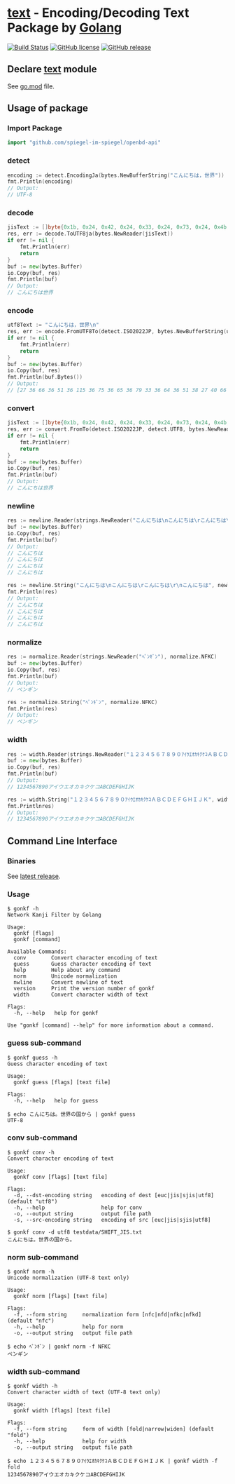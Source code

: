 # [text] - Encoding/Decoding Text Package by [Golang]

[![Build Status](https://travis-ci.org/spiegel-im-spiegel/text.svg?branch=master)](https://travis-ci.org/spiegel-im-spiegel/text)
[![GitHub license](http://img.shields.io/badge/license-MIT-blue.svg)](https://raw.githubusercontent.com/spiegel-im-spiegel/text/master/LICENSE)
[![GitHub release](http://img.shields.io/github/release/spiegel-im-spiegel/mt.svg)](https://github.com/spiegel-im-spiegel/text/releases/latest)

## Declare [text] module

See [go.mod](https://github.com/spiegel-im-spiegel/gpgpdump/blob/master/go.mod) file. 

## Usage of package

### Import Package

```go
import "github.com/spiegel-im-spiegel/openbd-api"
```

### detect

```go
encoding := detect.EncodingJa(bytes.NewBufferString("こんにちは，世界"))
fmt.Println(encoding)
// Output:
// UTF-8
```

### decode

```go
jisText := []byte{0x1b, 0x24, 0x42, 0x24, 0x33, 0x24, 0x73, 0x24, 0x4b, 0x24, 0x41, 0x24, 0x4f, 0x40, 0x24, 0x33, 0x26, 0x1b, 0x28, 0x42}
res, err := decode.ToUTF8ja(bytes.NewReader(jisText))
if err != nil {
    fmt.Println(err)
    return
}
buf := new(bytes.Buffer)
io.Copy(buf, res)
fmt.Println(buf)
// Output:
// こんにちは世界
```

### encode

```go
utf8Text := "こんにちは，世界\n"
res, err := encode.FromUTF8To(detect.ISO2022JP, bytes.NewBufferString(utf8Text))
if err != nil {
    fmt.Println(err)
    return
}
buf := new(bytes.Buffer)
io.Copy(buf, res)
fmt.Println(buf.Bytes())
// Output:
// [27 36 66 36 51 36 115 36 75 36 65 36 79 33 36 64 36 51 38 27 40 66 10]
```

### convert

```go
jisText := []byte{0x1b, 0x24, 0x42, 0x24, 0x33, 0x24, 0x73, 0x24, 0x4b, 0x24, 0x41, 0x24, 0x4f, 0x40, 0x24, 0x33, 0x26, 0x1b, 0x28, 0x42}
res, err := convert.FromTo(detect.ISO2022JP, detect.UTF8, bytes.NewReader(jisText))
if err != nil {
    fmt.Println(err)
    return
}
buf := new(bytes.Buffer)
io.Copy(buf, res)
fmt.Println(buf)
// Output:
// こんにちは世界
```

### newline

```go
res := newline.Reader(strings.NewReader("こんにちは\nこんにちは\rこんにちは\r\nこんにちは"), newline.LF)
buf := new(bytes.Buffer)
io.Copy(buf, res)
fmt.Println(buf)
// Output:
// こんにちは
// こんにちは
// こんにちは
// こんにちは
```

```go
res := newline.String("こんにちは\nこんにちは\rこんにちは\r\nこんにちは", newline.LF)
fmt.Println(res)
// Output:
// こんにちは
// こんにちは
// こんにちは
// こんにちは
```

### normalize

```go
res := normalize.Reader(strings.NewReader("ﾍﾟﾝｷﾞﾝ"), normalize.NFKC)
buf := new(bytes.Buffer)
io.Copy(buf, res)
fmt.Println(buf)
// Output:
// ペンギン
```

```go
res := normalize.String("ﾍﾟﾝｷﾞﾝ", normalize.NFKC)
fmt.Println(res)
// Output:
// ペンギン
```

### width

```go
res := width.Reader(strings.NewReader("１２３４５６７８９０ｱｲｳｴｵｶｷｸｹｺＡＢＣＤＥＦＧＨＩＪＫ"), width.Fold)
buf := new(bytes.Buffer)
io.Copy(buf, res)
fmt.Println(buf)
// Output:
// 1234567890アイウエオカキクケコABCDEFGHIJK
```

```go
res := width.String("１２３４５６７８９０ｱｲｳｴｵｶｷｸｹｺＡＢＣＤＥＦＧＨＩＪＫ", width.Fold)
fmt.Printlnres)
// Output:
// 1234567890アイウエオカキクケコABCDEFGHIJK
```

## Command Line Interface

### Binaries

See [latest release](https://github.com/spiegel-im-spiegel/text/releases/latest).

### Usage

```
$ gonkf -h
Network Kanji Filter by Golang

Usage:
  gonkf [flags]
  gonkf [command]

Available Commands:
  conv        Convert character encoding of text
  guess       Guess character encoding of text
  help        Help about any command
  norm        Unicode normalization
  nwline      Convert newline of text
  version     Print the version number of gonkf
  width       Convert character width of text

Flags:
  -h, --help   help for gonkf

Use "gonkf [command] --help" for more information about a command.
```

### guess sub-command

```
$ gonkf guess -h
Guess character encoding of text

Usage:
  gonkf guess [flags] [text file]

Flags:
  -h, --help   help for guess

$ echo こんにちは。世界の国から | gonkf guess
UTF-8
```

### conv sub-command

```
$ gonkf conv -h
Convert character encoding of text

Usage:
  gonkf conv [flags] [text file]

Flags:
  -d, --dst-encoding string   encoding of dest [euc|jis|sjis|utf8] (default "utf8")
  -h, --help                  help for conv
  -o, --output string         output file path
  -s, --src-encoding string   encoding of src [euc|jis|sjis|utf8]

$ gonkf conv -d utf8 testdata/SHIFT_JIS.txt
こんにちは。世界の国から。
```

### norm sub-command

```
$ gonkf norm -h
Unicode normalization (UTF-8 text only)

Usage:
  gonkf norm [flags] [text file]

Flags:
  -f, --form string     normalization form [nfc|nfd|nfkc|nfkd] (default "nfc")
  -h, --help            help for norm
  -o, --output string   output file path

$ echo ﾍﾟﾝｷﾞﾝ | gonkf norm -f NFKC
ペンギン
```

### width sub-command

```
$ gonkf width -h
Convert character width of text (UTF-8 text only)

Usage:
  gonkf width [flags] [text file]

Flags:
  -f, --form string     form of width [fold|narrow|widen] (default "fold")
  -h, --help            help for width
  -o, --output string   output file path

$ echo １２３４５６７８９０ｱｲｳｴｵｶｷｸｹｺＡＢＣＤＥＦＧＨＩＪＫ | gonkf width -f fold
1234567890アイウエオカキクケコABCDEFGHIJK
```

[text]: https://github.com/spiegel-im-spiegel/text "spiegel-im-spiegel/text: Encoding/Decoding Text Package by Golang"
[Golang]: https://golang.org/ "The Go Programming Language"
